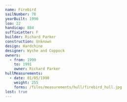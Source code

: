 ```yaml
---
name: Firebird
sailNumber: 78
yearBuilt: 1990
loa: 22
handicap: 884
suffixLetter: F
builder: Richard Parker
construction: Unknown
design: Hardchine
designer: Wyche and Coppock
owners:
  - from: 1990
    to: 1991
    owner: Richard Parker
hullMeasurements:
  - date: 01/05/1990
    weight: 255
    forms: /files/measurements/hull/firebird_hull.jpg
lost: true
---
```

